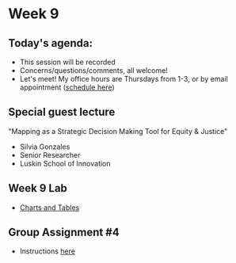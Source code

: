 # Week 9

## Today's agenda:

- This session will be recorded
- Concerns/questions/comments, all welcome!
- Let's meet! My office hours are Thursdays from 1-3, or by email appointment ([schedule here](https://calendly.com/yohda/officehours))

## Special guest lecture

"Mapping as a Strategic Decision Making Tool for Equity & Justice"
- Silvia Gonzales
- Senior Researcher
- Luskin School of Innovation

## Week 9 Lab
- [Charts and Tables](Lab)

## Group Assignment #4
- Instructions [here](https://github.com/yohman/21S-DH151/blob/main/Group%20Assignments/GroupAssignment4.md)

